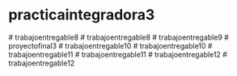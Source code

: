 
# practicaintegradora3
#   t r a b a j o e n t r e g a b l e 8  
 #   t r a b a j o e n t r e g a b l e 8  
 #   t r a b a j o e n t r e g a b l e 9  
 #   p r o y e c t o f i n a l 3  
 #   t r a b a j o e n t r e g a b l e 1 0  
 #   t r a b a j o e n t r e g a b l e 1 0  
 #   t r a b a j o e n t r e g a b l e 1 1  
 #   t r a b a j o e n t r e g a b l e 1 1  
 #   t r a b a j o e n t r e g a b l e 1 2  
 #   t r a b a j o e n t r e g a b l e 1 2  
 